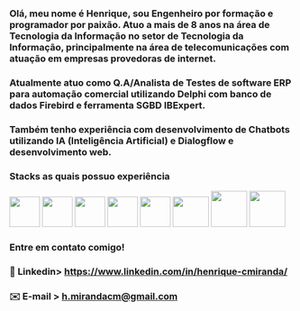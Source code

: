 ### Olá, meu nome é Henrique, sou Engenheiro por formação e programador por paixão. Atuo a mais de 8 anos na área de Tecnologia da Informação no setor de Tecnologia da Informação, principalmente na área de telecomunicações com atuação em empresas provedoras de internet.
### Atualmente atuo como Q.A/Analista de Testes de software ERP para automação comercial utilizando Delphi com banco de dados Firebird e ferramenta SGBD IBExpert.
### Também tenho experiência com desenvolvimento de Chatbots utilizando IA (Inteligência Artificial) e Dialogflow e desenvolvimento web.

### Stacks as quais possuo experiência
<img src="https://user-images.githubusercontent.com/70604552/180218116-092b4753-8f3b-488a-b0ca-512c88d16966.png" width="54" height="54"> <img src="https://user-images.githubusercontent.com/70604552/180218347-ef650a72-460d-432d-a44e-d1bd0defab75.png" width="54" height="54"> <img src="https://user-images.githubusercontent.com/70604552/180218823-ce654ddc-6aee-44af-b29d-b33bb858f609.png" width="54" height="54"> <img src="https://user-images.githubusercontent.com/70604552/180219270-64d2c2b9-1742-4a01-8215-22afb7886b99.png" width="54" height="54"> <img src="https://user-images.githubusercontent.com/70604552/180219469-8e7a89e6-935b-423d-999f-5d663f307bff.png" width="54" height="54"> <img src="https://res.cloudinary.com/practicaldev/image/fetch/s--gaI7Ff9D--/c_limit%2Cf_auto%2Cfl_progressive%2Cq_auto%2Cw_880/https://thepracticaldev.s3.amazonaws.com/i/6lu26u1oaysf8cdfiiux.png" width="64" height="54"> <img src="https://agnersecurity.github.io/customer-logo-6.png" width="64" height="64"> <img src="https://www.stickersdevs.com.br/wp-content/uploads/2022/01/nodejs-logo-adesivo-sticker.png" width="64" height="64">












### Entre em contato comigo!

### 🔗 Linkedin> https://www.linkedin.com/in/henrique-cmiranda/
### ✉️ E-mail > h.mirandacm@gmail.com
